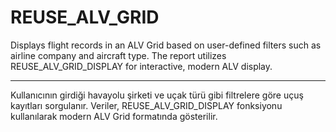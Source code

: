 # REUSE_ALV_GRID
Displays flight records in an ALV Grid based on user-defined filters such as airline company and aircraft type.
The report utilizes REUSE_ALV_GRID_DISPLAY for interactive, modern ALV display.

------------------------------------------------------------------------------------------------------------------------------------------------------------------
Kullanıcının girdiği havayolu şirketi ve uçak türü gibi filtrelere göre uçuş kayıtları sorgulanır.
Veriler, REUSE_ALV_GRID_DISPLAY fonksiyonu kullanılarak modern ALV Grid formatında gösterilir.

